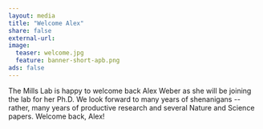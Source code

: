 ```yaml
---
layout: media 
title: "Welcome Alex"
share: false
external-url: 
image:
  teaser: welcome.jpg
  feature: banner-short-apb.png
ads: false
---
```

The Mills Lab is happy to welcome back Alex Weber as she will be joining the lab for her Ph.D. We look forward to many years of shenanigans -- rather, many years of productive research and several Nature and Science papers. Welcome back, Alex!
